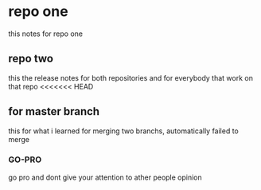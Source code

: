 # repo one
this notes for repo one
## repo two 
this the release notes for both repositories and for everybody that work on that repo
<<<<<<< HEAD
## for master branch

this for what i learned for merging two branchs, automatically failed to merge

### GO-PRO
go pro and dont give your attention to ather people opinion
